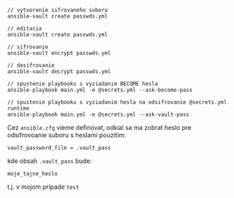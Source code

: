 ```
// vytvorenie sifrovaneho suboru
ansible-vault create passwds.yml

// editacia
ansible-vault create passwds.yml

// sifrovanie
ansible-vault encrypt passwds.yml

// desifrovanie
ansible-vault decrypt passwds.yml

// spustenie playbooku s vyziadanim BECOME hesla
ansible-playbook main.yml -e @secrets.yml --ask-become-pass

// spustenie playbooku s vyziadanim hesla na odsifrovanie @secrets.yml runtime
ansible-playbook main.yml -e @secrets.yml --ask-vault-pass
```

Cez `ansible.cfg` vieme definovat, odkial sa ma zobrat heslo pre odsifrovoanie suboru s heslami pouzitim:
```
vault_password_file = .vault_pass
```
kde obsah `.vault_pass` bude:
```
moje_tajne_heslo
```

t.j. v mojom pripade `test`
